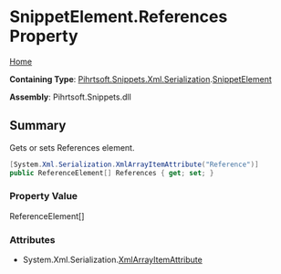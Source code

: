 <a name="_top"></a>

# SnippetElement\.References Property

[Home](../../../../../../README.md#_top)

**Containing Type**: [Pihrtsoft.Snippets.Xml.Serialization](../../README.md#_top)\.[SnippetElement](../README.md#_top)

**Assembly**: Pihrtsoft\.Snippets\.dll

## Summary

Gets or sets References element\.

```csharp
[System.Xml.Serialization.XmlArrayItemAttribute("Reference")]
public ReferenceElement[] References { get; set; }
```

### Property Value

ReferenceElement\[\]

### Attributes

* System\.Xml\.Serialization\.[XmlArrayItemAttribute](https://docs.microsoft.com/en-us/dotnet/api/system.xml.serialization.xmlarrayitemattribute)

